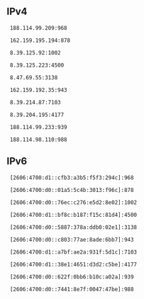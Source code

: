 ## IPv4
```
 188.114.99.209:968
```
```
 162.159.195.194:878
```
```
 8.39.125.92:1002
```
```
 8.39.125.223:4500
```
```
 8.47.69.55:3138
```
```
 162.159.192.35:943
```
```
 8.39.214.87:7103
```
```
 8.39.204.195:4177
```
```
 188.114.99.233:939
```
```
 188.114.98.110:988
```

## IPv6
```
 [2606:4700:d1::cfb3:a3b5:f5f3:294c]:968
```
```
 [2606:4700:d0::01a5:5c4b:3013:f96c]:878
```
```
 [2606:4700:d0::76ec:c276:e5d2:8e02]:1002
```
```
 [2606:4700:d1::bf8c:b187:f15c:81d4]:4500
```
```
 [2606:4700:d0::5887:378a:ddb0:02e1]:3138
```
```
 [2606:4700:d0::c803:77ae:8ade:6bb7]:943
```
```
 [2606:4700:d1::a7bf:ae2a:931f:5d1c]:7103
```
```
 [2606:4700:d1::38e1:4651:d3d2:c5be]:4177
```
```
 [2606:4700:d0::622f:0bb6:b10c:a02a]:939
```
```
 [2606:4700:d0::7441:8e7f:0047:47be]:988
```
